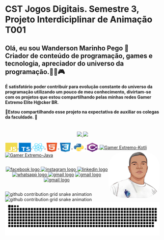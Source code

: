 
<h1 align="left">CST Jogos Digitais. Semestre 3, Projeto Interdiciplinar de Animação T001</h1>


###
<h2 align="left">
  Olá, eu sou Wanderson Marinho Pego  👋 <br> 
  Criador de conteúdo de programação, games e tecnologia, apreciador do universo da programação.🧑‍💻🎮 
</h2>
<h4 align="left">
É satisfatório poder contribuir para evolução constante do universo da programação utilizando um pouco de meu conhecimento, 
  divirtam-se com os projetos que estou compartilhando pelas minhas redes Gamer Extremo Elite H@cker BR.
  
🤝Estou compartilhando esse projeto na expectativa de auxiliar os colegas da faculdade.
  🤝
</h4>

<!--<h4 align="left">Bom, foi um prazer! Espero seu retorno!! 🤝</h4>-->

###

<h1 align="left"></h1>

###

###

<h1 align="left"></h1>

###



<!--
**GamerExtremoEliteHackerBR/GamerExtremoEliteHackerBR** is a ✨ _special_ ✨ repository because its `README.md` (this file) appears on your GitHub profile.

Here are some ideas to get you started:

- 🔭 I’m currently working on ...
- 🌱 I’m currently learning ...
- 👯 I’m looking to collaborate on ...
- 🤔 I’m looking for help with ...
- 💬 Ask me about ...
- 📫 How to reach me: ...
- 😄 Pronouns: ...
- ⚡ Fun fact: ...

### Hi there 👋
-->
<!--====States====-->
<div align="center">
  <a href="https://github.com/GamerExtremoEliteHackerBR">
  <img height="180em" src="https://github-readme-stats.vercel.app/api?username=GamerExtremoEliteHackerBR&show_icons=true&theme=dracula&include_all_commits=true&count_private=true"/>
  <img height="180em" src="https://github-readme-stats.vercel.app/api/top-langs/?username=GamerExtremoEliteHackerBR&layout=compact&langs_count=7&theme=dracula"/>
</div>
  
<!--====Icone Liguagens====-->
<div style="display: inline_block" ><br>
  <img align="center" alt="Gamer Extremo-Js" height="30" width="40" src="https://raw.githubusercontent.com/devicons/devicon/master/icons/javascript/javascript-plain.svg">
  <img align="center" alt="Gamer Extremo-Ts" height="30" width="40" src="https://raw.githubusercontent.com/devicons/devicon/master/icons/typescript/typescript-plain.svg">
  <img align="center" alt="Gamer Extremo-React" height="30" width="40" src="https://raw.githubusercontent.com/devicons/devicon/master/icons/react/react-original.svg">
  <img align="center" alt="Gamer Extremo-HTML" height="30" width="40" src="https://raw.githubusercontent.com/devicons/devicon/master/icons/html5/html5-original.svg">
  <img align="center" alt="Gamer Extremo-CSS" height="30" width="40" src="https://raw.githubusercontent.com/devicons/devicon/master/icons/css3/css3-original.svg">
  <img align="center" alt="Gamer Extremo-Python" height="30" width="40" src="https://raw.githubusercontent.com/devicons/devicon/master/icons/python/python-original.svg">
  <img align="center" alt="Gamer Extremo-Csharp" height="30" width="40" src="https://raw.githubusercontent.com/devicons/devicon/master/icons/csharp/csharp-original.svg">
  
  <img align="center" alt="Gamer Extremo-Kotli" height="30" width="40" src="https://cdn.jsdelivr.net/gh/devicons/devicon/icons/kotlin/kotlin-original.svg">
  <img align="center" alt="Gamer Extremo-Java" height="30" width="40" src="https://cdn.jsdelivr.net/gh/devicons/devicon/icons/java/java-original.svg">
  
  <!--Avatar-->
  <!--<img align="right" alt="Rafa-pic" height="150" style="border-radius:50px;" src="https://media.discordapp.net/attachments/639956127056134178/890373478988013628/Publicacoes_Instagram_1_1.png?width=676&height=676">-->

  <!--Esta imagem está dentro da pasta img-->
  <img align="right" alt="Gamer Extremo-pic" height="150" style="border-radius:50px;" src="img/meu-gif-5.png?width=800&height=600">
</div>
  
##
<!--====Icone Redes Sociais====-->
  <div align="center">
  <a href="https://web.facebook.com/easykaos.cursedangel/" target="_blank">
    <img src="https://img.shields.io/static/v1?message=Facebook&logo=facebook&label=&color=1877F2&logoColor=white&labelColor=&style=for-the-badge" height="34" alt="facebook logo"  />
  </a>
  <a href="https://www.instagram.com/easykaos_elite_hacker/" target="_blank">
    <img src="https://img.shields.io/static/v1?message=Instagram&logo=instagram&label=&color=E4405F&logoColor=white&labelColor=&style=for-the-badge" height="34" alt="instagram logo"  />
  </a>
  <a href="https://www.linkedin.com/in/wanderson-m-p-294962203/" target="_blank">
    <img src="https://img.shields.io/static/v1?message=LinkedIn&logo=linkedin&label=&color=0077B5&logoColor=white&labelColor=&style=for-the-badge" height="34" alt="linkedin logo"  />
  </a>
  <a href="https://wa.me/5527995285971" target="_blank">
    <img src="https://img.shields.io/static/v1?message=Whatsapp&logo=whatsapp&label=&color=25D366&logoColor=white&labelColor=&style=for-the-badge" height="34" alt="whatsapp logo"  />
  </a>
  <!--Icone Email na cor Verde-->
  <!--
  <a href="mailto:easykaos1@gmail.com?subject='Olá! Tudo bem?">
    <img src="https://img.shields.io/badge/-Email-51CB20?logo=microsoftoutlook&logoColor=white&style=for-the-badge" target="_blank" height="34" alt="email logo">
  </a>
  -->
  <!--Icone Gmail na cor Cinza-->
    <a href = "mailto:easykaos1@gmail.com?subject='Olá! Tudo bem?"><img src="https://img.shields.io/badge/-Gmail-%23333?style=for-the-badge&logo=gmail&logoColor=white" target="_blank" height="34" alt="gmail logo"></a>
  <!--
  <a href="https://GamerExtremoEliteHackerBR.github.io/MyPortfolio/" target="_blank"><img src="https://img.shields.io/badge/Blogger-FF5722?style=for-the-badge&logo=blogger&logoColor=white" target="_blank"></a>
  -->
  <!--
  <a href = ""><img src="https://img.shields.io/badge/Trello-0052CC?style=for-the-badge&logo=trello&logoColor=white" target="_blank"></a>
  -->
  <a href="https://discordapp.com/users/360553616676749322" target="_blank">
    <img src="https://img.shields.io/badge/-Discord-9368B7?logo=discord&logoColor=white&style=for-the-badge"  target="_blank" height="34" alt="gmail logo">
  </a>

  <a href="https://play.google.com/store/apps/dev?id=5037860889242526251" target="_blank">
    <img src="https://img.shields.io/badge/Google_Play-414141?style=for-the-badge&logo=google-play&logoColor=white"  target="_blank" height="34" alt="gmail logo">
  </a>
  
  
</div>


##
<!--====Snake====-->
<!--![Snake animation](https://github.com/GamerExtremoEliteHackerBR/GamerExtremoEliteHackerBR/blob/output/github-contribution-grid-snake.svg)-->

<!--====Snake NOVO, 19-05-24====-->
<picture>
  <source media="(prefers-color-scheme: dark)" srcset="https://raw.githubusercontent.com/GamerExtremoEliteHackerBR/ProjetoInterdiciplinarDeAnimacao
/output/github-contribution-grid-snake-dark.svg">
  <source media="(prefers-color-scheme: light)" srcset="https://raw.githubusercontent.com/GamerExtremoEliteHackerBR/ProjetoInterdiciplinarDeAnimacao
/output/github-contribution-grid-snake.svg">
  <img alt="github contribution grid snake animation" src="https://raw.githubusercontent.com/GamerExtremoEliteHackerBR/ProjetoInterdiciplinarDeAnimacao
/output/github-contribution-grid-snake.svg">
</picture>

<picture>
  <source media="(prefers-color-scheme: dark)" srcset="https://raw.githubusercontent.com/platane/GamerExtremoEliteHackerBR/output/github-contribution-grid-snake-dark.svg">
  <source media="(prefers-color-scheme: light)" srcset="https://raw.githubusercontent.com/GamerExtremoEliteHackerBR/platane/output/github-contribution-grid-snake.svg">
  <img alt="github contribution grid snake animation" src="https://raw.githubusercontent.com/platane/GamerExtremoEliteHackerBR/output/github-contribution-grid-snake.svg">
</picture>

<picture>
  <source media="(prefers-color-scheme: dark)" srcset="https://raw.githubusercontent.com/platane/platane/output/github-contribution-grid-snake-dark.svg">
  <source media="(prefers-color-scheme: light)" srcset="https://raw.githubusercontent.com/platane/platane/output/github-contribution-grid-snake.svg">
  <img alt="github contribution grid snake animation" src="https://raw.githubusercontent.com/platane/platane/output/github-contribution-grid-snake.svg">
</picture>


<!--snake original, arquivo snake.yml, estava assim quando criei-->
<!--
# This is a basic workflow to help you get started with Actions

name: CI

# Controls when the workflow will run
on:
  # Triggers the workflow on push or pull request events but only for the "main" branch
  push:
    branches: [ "main" ]
  pull_request:
    branches: [ "main" ]

  # Allows you to run this workflow manually from the Actions tab
  workflow_dispatch:

# A workflow run is made up of one or more jobs that can run sequentially or in parallel
jobs:
  # This workflow contains a single job called "build"
  build:
    # The type of runner that the job will run on
    runs-on: ubuntu-latest

    # Steps represent a sequence of tasks that will be executed as part of the job
    steps:
      # Checks-out your repository under $GITHUB_WORKSPACE, so your job can access it
      - uses: actions/checkout@v3

      # Runs a single command using the runners shell
      - name: Run a one-line script
        run: echo Hello, world!

      # Runs a set of commands using the runners shell
      - name: Run a multi-line script
        run: |
          echo Add other actions to build,
          echo test, and deploy your project.
-->









